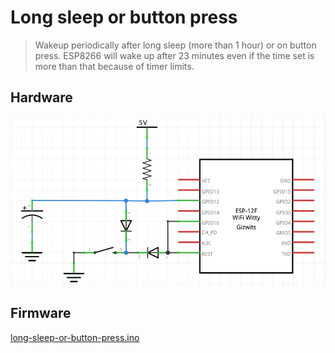 # Long sleep or button press

> Wakeup periodically after long sleep (more than 1 hour) or on button press. ESP8266 will wake up after 23 minutes even if the time set is more than that because of timer limits.

## Hardware

![](schematic.png)

## Firmware

[long-sleep-or-button-press.ino](long-sleep-or-button-press.ino)
